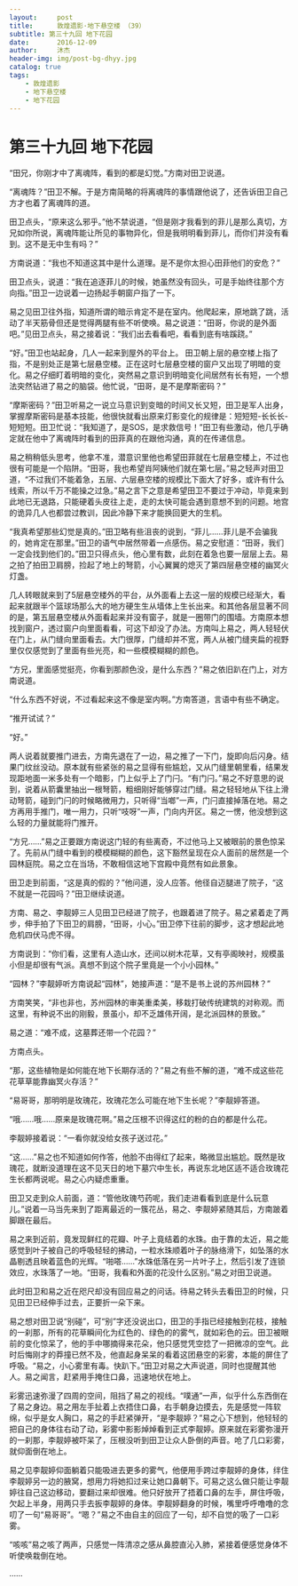 ```yaml
---
layout:     post
title:      敦煌遗影·地下悬空楼 （39）
subtitle: 第三十九回 地下花园
date:       2016-12-09
author:     沐杰
header-img: img/post-bg-dhyy.jpg
catalog: true
tags:
    - 敦煌遗影
    - 地下悬空楼
    - 地下花园
---
```

# 第三十九回 地下花园

“田兄，你刚才中了离魂阵，看到的都是幻觉。”方南对田卫说道。

“离魂阵？”田卫不解。于是方南简略的将离魂阵的事情跟他说了，还告诉田卫自己方才也着了离魂阵的道。

田卫点头，“原来这么邪乎。”他不禁说道，“但是刚才我看到的菲儿是那么真切，方兄如你所说，离魂阵能让所见的事物异化，但是我明明看到菲儿，而你们并没有看到。这不是无中生有吗？”

方南说道：“我也不知道这其中是什么道理。是不是你太担心田菲他们的安危？”

田卫点头，说道：“我在追逐菲儿的时候，她虽然没有回头，可是手始终往那个方向指。”田卫一边说着一边扬起手朝窗户指了一下。

易之见田卫往外指，知道所谓的暗示肯定不是在室内。他爬起来，原地跳了跳，活动了半天筋骨但还是觉得两腿有些不听使唤。易之说道：“田哥，你说的是外面吧。”见田卫点头，易之接着说：“我们出去看看吧，看看到底有啥蹊跷。”

“好。”田卫也站起身，几人一起来到屋外的平台上。 田卫朝上层的悬空楼上指了指，不是别处正是第七层悬空楼。正在这时七层悬空楼的窗户又出现了明暗的变化。易之仔细盯着明暗的变化，突然易之意识到明暗变化间居然有长有短，一个想法突然钻进了易之的脑袋。他忙说，“田哥，是不是摩斯密码？”

“摩斯密码？”田卫听易之一说立马意识到变暗的时间又长又短，田卫是军人出身，掌握摩斯密码是基本技能，他很快就看出原来灯影变化的规律是：短短短-长长长-短短短。田卫忙说：“我知道了，是SOS，是求救信号！”田卫有些激动，他几乎确定就在他中了离魂阵时看到的田菲真的在跟他沟通，真的在传递信息。

易之稍稍低头思考，他拿不准，潜意识里他也希望田菲就在七层悬空楼上，不过也很有可能是一个陷阱。“田哥，我也希望肖阿姨他们就在第七层。”易之轻声对田卫道，“不过我们不能着急，五层、六层悬空楼的规模比下面大了好多，或许有什么线索，所以千万不能操之过急。”易之言下之意是希望田卫不要过于冲动，毕竟来到此地已无退路，只能硬着头皮往上走，走的太快可能会遇到意想不到的问题。地宫的诡异几人也都尝过教训，因此冷静下来才能换回更大的生机。

“我真希望那些幻觉是真的。”田卫略有些沮丧的说到，“菲儿……菲儿是不会骗我的，她肯定在那里。”田卫的语气中居然带着一点感伤。易之安慰道：“田哥，我们一定会找到他们的。”田卫只得点头，他心里有数，此刻在着急也要一层层上去。易之拍了拍田卫肩膀，捡起了地上的弩箭，小心翼翼的熄灭了第四层悬空楼的幽冥火灯盏。

几人转眼就来到了5层悬空楼外的平台，从外面看上去这一层的规模已经渐大，看起来就跟半个篮球场那么大的地方硬生生从墙体上生长出来。和其他各层显著不同的是，第五层悬空楼从外面看起来并没有窗子，就是一圈带门的围墙。方南原本想找到窗户，透过窗户向里面看看，可这下却没了办法。方南叫上易之，两人轻轻伏在门上，从门缝向里面看去。大门很厚，门缝却并不宽，两人从被门缝夹扁的视野里仅仅感觉到了里面有些光亮，和一些模模糊糊的颜色。

“方兄，里面感觉挺亮，你看到那颜色没，是什么东西？”易之依旧趴在门上，对方南说道。

“什么东西不好说，不过看起来这不像是室内啊。”方南答道，言语中有些不确定。

“推开试试？”

“好。”

两人说着就要推门进去，方南先退在了一边，易之推了一下门，旋即向后闪身。结果门纹丝没动。原本就有些紧张的易之显得有些尴尬，又从门缝里朝里看，结果发现距地面一米多处有一个暗影，门上似乎上了门闩。“有门闩。”易之不好意思的说到，说着从箭囊里抽出一根弩箭，粗细刚好能够穿过门缝。易之轻轻地从下往上滑动弩箭，碰到门闩的时候略微用力，只听得“当啷”一声，门闩直接掉落在地。易之方再用手推门，唯一用力，只听“吱呀”一声，门向内开区。易之一愣，他没想到这么轻的力量就能将门推开。

“方兄……”易之正要跟方南说这门轻的有些离奇，不过他马上又被眼前的景色惊呆了。先前从门缝中看到的模模糊糊的颜色，这下豁然呈现在众人面前的居然是一个园林庭院。易之立在当场，不敢相信这地下宫殿中竟然有如此景象。

田卫走到前面，“这是真的假的？”他问道，没人应答。他径自迈腿进了院子，“这不就是一花园吗？”田卫继续说道。

方南、易之、李靓婷三人见田卫已经进了院子，也跟着进了院子。易之紧着走了两步，伸手拍了下田卫的肩膀，“田哥，小心。”田卫停下往前的脚步，这才想起此地危机四伏马虎不得。

方南说到：“你们看，这里有人造山水，还间以树木花草，又有亭阁映衬，规模虽小但是却很有气派。真想不到这个院子里竟是一个小小园林。”

“园林？”李靓婷听方南说起“园林”，她接声道：“是不是书上说的苏州园林？”

方南笑笑，“非也非也，苏州园林的审美重柔美，移栽打破传统建筑的对称观。而这里，有种说不出的刚毅，景虽小，却不乏雄伟开阔，是北派园林的景致。”

易之道：“难不成，这墓葬还带一个花园？”

方南点头。

“那，这些植物是如何能在地下长期存活的？”易之有些不解的道，“难不成这些花花草草能靠幽冥火存活？”

“易哥哥，那明明是玫瑰花，玫瑰花怎么可能在地下生长呢？”李靓婷答道。

“哦……哦……原来是玫瑰花啊。”易之压根不识得这红的粉的白的都是什么花。

李靓婷接着说：“一看你就没给女孩子送过花。”

“这……”易之也不知道如何作答，他脸不由得红了起来，略微显出尴尬。既然是玫瑰花，就断没道理在这不见天日的地下墓穴中生长，再说东北地区适不适合玫瑰花生长都两说呢。易之心内疑虑重重。

田卫又走到众人前面，道：“管他玫瑰芍药呢，我们走进看看到底是什么玩意儿。”说着一马当先来到了距离最近的一簇花丛，易之、李靓婷紧随其后，方南跛着脚跟在最后。

易之来到近前，竟发现鲜红的花瓣、叶子上竟结着的水珠。由于靠的太近，易之能感觉到叶子被自己的呼吸轻轻的拂动，一粒水珠顺着叶子的脉络滑下，如坠落的水晶剔透且映着蓝色的光辉。“啪嗒……”水珠低落在另一片叶子上，然后引发了连锁效应，水珠落了一地。“田哥，我看和外面的花没什么区别。”易之对田卫说道。

此时田卫和易之近在咫尺却没有回应易之的问话。待易之转头去看田卫的时候，只见田卫已经伸手过去，正要折一朵下来。

易之想对田卫说“别碰”，可“别”字还没说出口，田卫的手指已经接触到花枝，接触的一刹那，所有的花草瞬间化为红色的、绿色的的雾气，就如彩色的云。田卫被眼前的变化惊呆了，他的手中哪摘得来花朵，他只感觉凭空捻了一把微凉的空气。此时后悔刚才的莽撞已然不及，他直起身呆呆的看着这团悬空的彩雾，本能的屏住了呼吸。“易之，小心雾里有毒。快趴下。”田卫对易之大声说道，同时也提醒其他人。易之闻言，赶紧用手掩住口鼻，迅速地伏在地上。

彩雾迅速弥漫了四周的空间，阻挡了易之的视线。“噗通”一声，似乎什么东西倒在了易之身边。易之用左手扯着上衣捂住口鼻，右手朝身边摸去，先是感觉一阵软绵，似乎是女人胸口，易之的手赶紧弹开，“是李靓婷？”易之心下想到，他轻轻的把自己的身体往右动了动，彩雾中影影焯焯看到正式李靓婷。原来就在彩雾弥漫开的一刹那，李靓婷被吓呆了，压根没听到田卫让众人卧倒的声音。呛了几口彩雾，就仰面倒在地上。

易之见李靓婷仰面躺着只能吸进去更多的雾气，他便用手跨过李靓婷的身体，绊住李靓婷另一边的腋窝，想用力将她扣过来让她口鼻朝下。可易之这么做只能让李靓婷往自己这边移动，要翻过来却很难。他只好放开了捂着口鼻的左手，屏住呼吸，欠起上半身，用两只手去扳李靓婷的身体。李靓婷翻身的时候，嘴里呼呼噜噜的念叨了一句“易哥哥”。“嗯？”易之不由自主的回应了一句，却不自觉的吸了一口彩雾。

“咳咳”易之咳了两声，只感觉一阵清凉之感从鼻腔直沁入肺，紧接着便感觉身体不听使唤栽倒在地。

……


